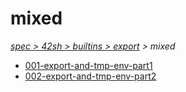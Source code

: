 # mixed

*[spec > 42sh > builtins > export](..) > mixed*

* [001-export-and-tmp-env-part1](./001-export-and-tmp-env-part1)
* [002-export-and-tmp-env-part2](./002-export-and-tmp-env-part2)
